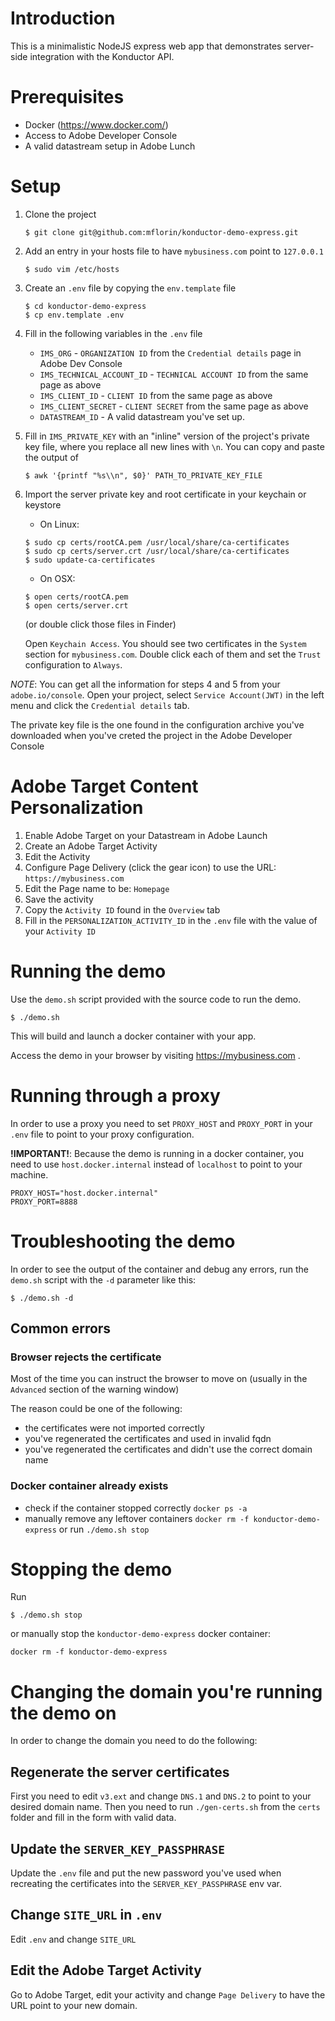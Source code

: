# Introduction

This is a minimalistic NodeJS express web app that demonstrates server-side 
integration with the Konductor API.

# Prerequisites

- Docker (https://www.docker.com/)
- Access to Adobe Developer Console
- A valid datastream setup in Adobe Lunch

# Setup

1. Clone the project
    ```
    $ git clone git@github.com:mflorin/konductor-demo-express.git
    ```
2. Add an entry in your hosts file to have `mybusiness.com` point to `127.0.0.1`
    ```shell
    $ sudo vim /etc/hosts
    ```
3. Create an `.env` file by copying the `env.template` file
    ```
    $ cd konductor-demo-express
    $ cp env.template .env
    ```
4. Fill in the following variables in the `.env` file 
    - `IMS_ORG` - `ORGANIZATION ID` from the `Credential details` page in Adobe Dev Console
    - `IMS_TECHNICAL_ACCOUNT_ID` - `TECHNICAL ACCOUNT ID` from the same page as above
    - `IMS_CLIENT_ID` - `CLIENT ID` from the same page as above
    - `IMS_CLIENT_SECRET` - `CLIENT SECRET` from the same page as above
    - `DATASTREAM_ID` - A valid datastream you've set up.

5. Fill in `IMS_PRIVATE_KEY` with an "inline" version of the project's private key file, where you replace all new lines with `\n`.
You can copy and paste the output of 
    ```shell
    $ awk '{printf "%s\\n", $0}' PATH_TO_PRIVATE_KEY_FILE
    ```

6. Import the server private key and root certificate in your keychain or keystore
    - On Linux:
    ```shell
    $ sudo cp certs/rootCA.pem /usr/local/share/ca-certificates
    $ sudo cp certs/server.crt /usr/local/share/ca-certificates
    $ sudo update-ca-certificates
    ```
    - On OSX:
    ```shell
    $ open certs/rootCA.pem
    $ open certs/server.crt
    ```
    (or double click those files in Finder)
   
    Open `Keychain Access`. You should see two certificates in the `System` section for 
    `mybusiness.com`. Double click each of them and set the `Trust` configuration to `Always`. 

*NOTE*: You can get all the information for steps 4 and 5 from your `adobe.io/console`.
Open your project, select `Service Account(JWT)` in the left menu and click the `Credential details` tab.

The private key file is the one found in the configuration archive you've downloaded
when you've creted the project in the Adobe Developer Console

# Adobe Target Content Personalization

1. Enable Adobe Target on your Datastream in Adobe Launch
2. Create an Adobe Target Activity
3. Edit the Activity
4. Configure Page Delivery (click the gear icon) to use the URL: `https://mybusiness.com`
5. Edit the Page name to be: `Homepage`
6. Save the activity
7. Copy the `Activity ID` found in the `Overview` tab
8. Fill in the `PERSONALIZATION_ACTIVITY_ID` in the `.env` file with the value of your `Activity ID`

# Running the demo

Use the `demo.sh` script provided with the source code to run the demo.
```shell
$ ./demo.sh
```

This will build and launch a docker container with your app.

Access the demo in your browser by visiting https://mybusiness.com .

# Running through a proxy

In order to use a proxy you need to set `PROXY_HOST` and `PROXY_PORT` in your `.env` file to point to your proxy configuration.

**!IMPORTANT!**: Because the demo is running in a docker container, you need to use `host.docker.internal` instead
of `localhost` to point to your machine.

```dotenv
PROXY_HOST="host.docker.internal"
PROXY_PORT=8888
```

# Troubleshooting the demo

In order to see the output of the container and debug any errors, run the 
`demo.sh` script with the `-d` parameter like this:

```shell
$ ./demo.sh -d
```

## Common errors

### Browser rejects the certificate

Most of the time you can instruct the browser to move on (usually in the `Advanced` section of the warning window)

The reason could be one of the following:
- the certificates were not imported correctly
- you've regenerated the certificates and used in invalid fqdn
- you've regenerated the certificates and didn't use the correct domain name

### Docker container already exists

- check if the container stopped correctly `docker ps -a`
- manually remove any leftover containers `docker rm -f konductor-demo-express` or run `./demo.sh stop`

# Stopping the demo

Run
```shell
$ ./demo.sh stop
```

or manually stop the `konductor-demo-express` docker container:

```shell
docker rm -f konductor-demo-express
```

# Changing the domain you're running the demo on

In order to change the domain you need to do the following:

## Regenerate the server certificates

First you need to edit `v3.ext` and change `DNS.1` and `DNS.2` to point to your desired domain name.
Then you need to run `./gen-certs.sh` from the `certs` folder and fill in the form with valid data.

## Update the `SERVER_KEY_PASSPHRASE`

Update the `.env` file and put the new password you've used when recreating the certificates into
the `SERVER_KEY_PASSPHRASE` env var.

## Change `SITE_URL` in `.env`

Edit `.env` and change `SITE_URL`

## Edit the Adobe Target Activity

Go to Adobe Target, edit your activity and change `Page Delivery` to have the URL point to your new domain.
